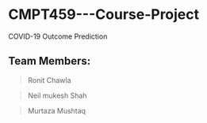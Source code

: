 # CMPT459---Course-Project
COVID-19 Outcome Prediction

## Team Members:
 > Ronit Chawla
 
 > Neil mukesh Shah
 
 > Murtaza Mushtaq


